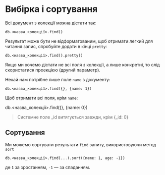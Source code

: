 # Вибірка і сортування

Всі документ з колекції можна дістати так:

```
db.<назва_колекції>.find()
```

Результат може бути не відформатованим, щоб отримати легкий для читання запис, спробуйте додати в кінці `pretty`:

```
db.<назва_колекції>.find().pretty()
```

Якщо ми хочемо дістати не всі поля з колекції, а лише конкретні, то слід скористатися проекцією (другий параметр).

Нехай нам потрібне лише поле `name` з документу: 

```
db.<назва_колекції>.find({}, {name: 1})
```

Щоб отримати всі поля, крім `name`:

db.<назва_колекції>.find({}, {name: 0})


> Системне поле _id витягується завжди, крім  {_id: 0}

## Сортування

Ми можемо сортувати результати `find` запиту, використовуючи метод `sort`

```
db.<назва_колекції>.find(...).sort({name: 1, age: -1})
```
де `1`  за зростанням, `-1` — за спаданням.
